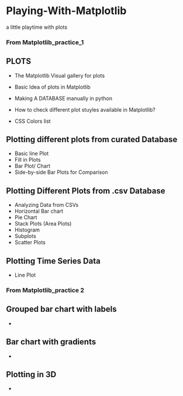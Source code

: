# Playing-With-Matplotlib
a little playtime with plots

### From Matplotlib_practice_1
## PLOTS
- The Matplotlib Visual gallery for plots

- Basic Idea of plots in Matplotlib

- Making A DATABASE manually in python

- How to check different plot stuyles available in Matplotlib?

- CSS Colors list

## Plotting different plots from curated Database

- Basic line Plot
- Fill in Plots
- Bar Plot/ Chart
- Side-by-side Bar Plots for Comparison 

## Plotting Different Plots from .csv Database

- Analyzing Data from CSVs
- Horizontal Bar chart
- Pie Chart
- Stack Plots (Area Plots)
- Histogram
- Subplots
- Scatter Plots

## Plotting Time Series Data

- Line Plot


### From Matplotlib_practice 2
## Grouped bar chart with labels

- 
## Bar chart with gradients

-

## Plotting in 3D 

- 
